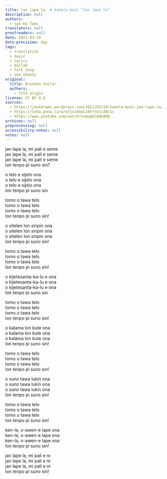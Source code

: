 ```yaml
---
title: jan lape la  # kamala musi “jan lape la”
description: null
authors:
  - jan Ke Tami
translators: null
proofreaders: null
date: 2021-03-10
date-precision: day
tags:
  - translation
  - music
  - lyrics
  - ballad
  - folk song
  - sea shanty
original:
  title: Drunken Sailor
  authors:
    - folk origin
license: CC BY 4.0
sources:
  - https://janketami.wordpress.com/2021/03/10/kamala-musi-jan-lape-la/
  - https://seka.pona.la/w/nJjx348aCJAYrYUzzZWz1c
  - https://www.youtube.com/watch?v=mugkCQdk8KQ
archives: null
preprocessing: null
accessibility-notes: null
notes: null
---
```


jan lape la, mi pali e seme  \
jan lape la, mi pali e seme  \
jan lape la, mi pali e seme  \
lon tenpo pi suno sin?

o telo e sijelo ona  \
o telo e sijelo ona  \
o telo e sijelo ona  \
lon tenpo pi suno sin

tomo o tawa telo  \
tomo o tawa telo  \
tomo o tawa telo  \
lon tenpo pi suno sin!

o sitelen lon sinpin ona  \
o sitelen lon sinpin ona  \
o sitelen lon sinpin ona  \
lon tenpo pi suno sin!

tomo o tawa telo  \
tomo o tawa telo  \
tomo o tawa telo  \
lon tenpo pi suno sin!

o kijetesanta-ka-lu e ona  \
o kijetesanta-ka-lu e ona  \
o kijetesanta-ka-lu e ona  \
lon tenpo pi suno sin

tomo o tawa telo  \
tomo o tawa telo  \
tomo o tawa telo  \
lon tenpo pi suno sin!

o kalama lon kute ona  \
o kalama lon kute ona  \
o kalama lon kute ona  \
lon tenpo pi suno sin!

tomo o tawa telo  \
tomo o tawa telo  \
tomo o tawa telo  \
lon tenpo pi suno sin!

o suno tawa lukin ona  \
o suno tawa lukin ona  \
o suno tawa lukin ona  \
lon tenpo pi suno sin!

tomo o tawa telo  \
tomo o tawa telo  \
tomo o tawa telo  \
lon tenpo pi suno sin!

ken-la, o-awen-e lape ona  \
ken-la, o-awen-e lape ona  \
ken-la, o-awen-e lape ona  \
lon tenpo pi suno sin!

jan lape la, mi pali e ni  \
jan lape la, mi pali e ni  \
jan lape la, mi pali e ni  \
lon tenpo pi suno sin!

<!-- musi mama la, ante toki ni pi musi ni li ante. musi mama la, jan li moku e telo nasa mute. jan ante li wile utala e nasa ona. taso ante toki mi la, jan li lape taso. jan ante li wile utala e lape ona. taso ni la, jan li ken e ni lon tenpo pini: jan lape li awen lape. mi pilin e ni: toki pona la, toki pi kalama ni li musi. (o lukin e toki kijetesantakalu lon ona.) -->
